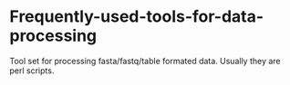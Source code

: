 Frequently-used-tools-for-data-processing
=========================================

Tool set for processing fasta/fastq/table formated data. Usually they are perl scripts. 
